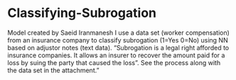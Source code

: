# Classifying-Subrogation

Model created by Saeid Iranmanesh
I use a data set (worker compensation) from an insurance company to classify subrogation (1=Yes 0=No) using NN based on adjustor notes (text data).
“Subrogation is a legal right afforded to insurance companies. It allows an insurer to recover the amount paid for a loss by suing the party that caused the loss”.
See the process along with the data set in the attachment.”
